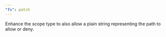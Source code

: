 ```yaml
---
"fs": patch
---
```


Enhance the scope type to also allow a plain string representing the path to allow or deny.
